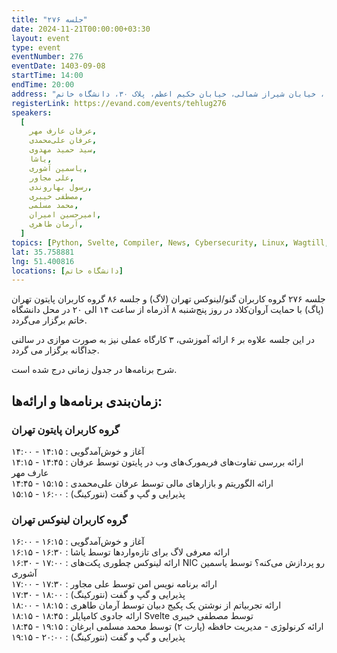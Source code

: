 ```yaml
---
title: "جلسه ۲۷۶"
date: 2024-11-21T00:00:00+03:30
layout: event
type: event
eventNumber: 276
eventDate: 1403-09-08
startTime: 14:00
endTime: 20:00
address: "خیابان ملاصدرا، خیابان شیراز شمالی، خیابان حکیم اعظم، پلاک ۳۰، دانشگاه خاتم"
registerLink: https://evand.com/events/tehlug276
speakers:
  [
    عرفان عارف مهر,
    عرفان علی‌محمدی,
    سید حمید مهدوی,
    یاشا,
    یاسمین آشوری,
    علی مجاور,
    رسول بهاروندی,
    مصطفی خیبری,
    محمد مسلمی,
    امیرحسین امیران,
    آرمان طاهری,
  ]
topics: [Python, Svelte, Compiler, News, Cybersecurity, Linux, Wagtill, NIC]
lat: 35.758881
lng: 51.400816
locations: [دانشگاه خاتم]
---
```


جلسه ۲۷۶ گروه کاربران گنو/لینوکس تهران (لاگ) و جلسه ۸۶ گروه کاربران پایتون تهران (پاگ) با حمایت آروان‌کلاد در روز پنج‌شنبه ۸ آذرماه از ساعت ۱۴ الی ۲۰ در محل دانشگاه خاتم برگزار می‌گردد.

در این جلسه علاوه بر ۶ ارائه آموزشی، ۳ کارگاه عملی نیز به صورت موازی در سالنی جداگانه برگزار می گردد.

شرح برنامه‌ها در جدول زمانی درج شده است.

## زمان‌بندی برنامه‌ها و ارائه‌ها:

### گروه کاربران پایتون تهران

۱۴:۰۰ - ۱۴:۱۵ : آغاز و خوش‌آمدگویی  
۱۴:۱۵ - ۱۴:۴۵ : ارائه بررسی تفاوت‌های فریمورک‌های وب در پایتون توسط عرفان عارف مهر  
۱۴:۴۵ - ۱۵:۱۵ : ارائه الگوریتم و بازارهای مالی توسط عرفان علی‌محمدی  
۱۵:۱۵ - ۱۶:۰۰ : پذیرایی و گپ و گفت (نتورکینگ)

### گروه کاربران لینوکس تهران

۱۶:۰۰ - ۱۶:۱۵ : آغاز و خوش‌آمدگویی  
۱۶:۱۵ - ۱۶:۳۰ : ارائه معرفی لاگ برای تازه‌وارد‌ها توسط یاشا  
۱۶:۳۰ - ۱۷:۰۰ : ارائه لینوکس چطوری پکت‌های NIC رو پردازش می‌کنه؟ توسط یاسمین آشوری  
۱۷:۰۰ - ۱۷:۳۰ : ارائه برنامه نویس امن توسط علی مجاور  
۱۷:۳۰ - ۱۸:۰۰ : پذیرایی و گپ و گفت (نتورکینگ)  
۱۸:۰۰ - ۱۸:۱۵ : ارائه تجربیاتم از نوشتن یک پکیج دبیان توسط آرمان طاهری  
۱۸:۱۵ - ۱۸:۴۵ : ارائه جادوی کامپایلر Svelte توسط مصطفی خیبری   
۱۸:۴۵ - ۱۹:۱۵ : ارائه کرنولوژی - مدیریت حافظه (پارت ۲) توسط محمد مسلمی ابرغان  
۱۹:۱۵ - ۲۰:۰۰ : پذیرایی و گپ و گفت (نتورکینگ)
